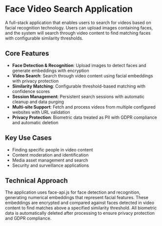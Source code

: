 # Face Video Search Application

A full-stack application that enables users to search for videos based on facial recognition technology. Users can upload images containing faces, and the system will search through video content to find matching faces with configurable similarity thresholds.

## Core Features

- **Face Detection & Recognition**: Upload images to detect faces and generate embeddings with encryption
- **Video Search**: Search through video content using facial embeddings with privacy protection
- **Similarity Matching**: Configurable threshold-based matching with confidence scores
- **Session Management**: Persistent search sessions with automatic cleanup and data purging
- **Multi-site Support**: Fetch and process videos from multiple configured websites with URL validation
- **Privacy Protection**: Biometric data treated as PII with GDPR compliance and automatic deletion

## Key Use Cases

- Finding specific people in video content
- Content moderation and identification
- Media asset management and search
- Security and surveillance applications

## Technical Approach

The application uses face-api.js for face detection and recognition, generating numerical embeddings that represent facial features. These embeddings are encrypted and compared against faces detected in video content to find matches above a specified similarity threshold. All biometric data is automatically deleted after processing to ensure privacy protection and GDPR compliance.
